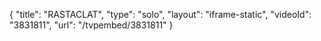 {
    "title": "RASTACLAT",
    "type": "solo",
    "layout": "iframe-static",
    "videoId": "3831811",
    "url": "\/tvpembed\/3831811"
}